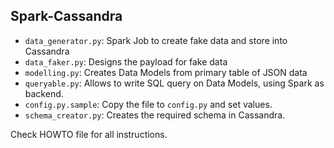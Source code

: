 ## Spark-Cassandra

* `data_generator.py`: Spark Job to create fake data and store into Cassandra
* `data_faker.py`: Designs the payload for fake data
* `modelling.py`: Creates Data Models from primary table of JSON data
* `queryable.py`: Allows to write SQL query on Data Models, using Spark as backend.
* `config.py.sample`: Copy the file to `config.py` and set values.
* `schema_creator.py`: Creates the required schema in Cassandra.

Check HOWTO file for all instructions.